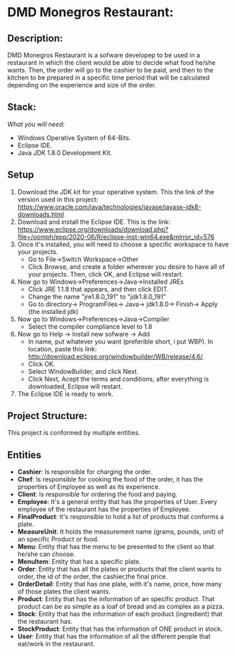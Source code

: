 # DMD Monegros Restaurant:
 
## Description: 

DMD Monegros Restaurant is a sofware developep to be used in a restaurant in which the client would be able to decide what food he/she wants. Then, the order will go to the cashier to be paid, and then to the  kitchen to be prepared in a specific time period that will be calculated  depending on the experience and size of the order.
 
## Stack: 
 
*What you will need:*

- Windows Operative System of 64-Bits.
- Eclipse IDE.
- Java JDK 1.8.0 Development Kit.

## Setup

1. Download the JDK kit for your operative system. This the link of the version used in this project: https://www.oracle.com/java/technologies/javase/javase-jdk8-downloads.html
2. Download and install the Eclipse IDE. This is the link: https://www.eclipse.org/downloads/download.php?file=/oomph/epp/2020-06/R/eclipse-inst-win64.exe&mirror_id=576
3. Once it's installed, you will need to choose a specific workspace to have your projects. 
	- Go to File->Switch Workspace->Other
	- Click Browse, and create a folder wherever you desire to have all of your projects. Then, click OK, and Eclipse will restart.
4. Now go to Windows->Preferences->Java->Installed JREs
	- Click JRE 1.1.8 that appears, and then click EDIT.
	- Change the name "jre1.8.0_191" to "jdk1.8.0_191"
	- Go to directory-> ProgramFiles-> Java-> jdk1.8.0-> Finish-> Apply (the installed jdk)
5. Now go to Windows->Preferences->Java->Compiler
	- Select the compiler compliance level to 1.8
6. Now go to Help -> Install new sofware -> Add
	- In name, put whatever you want (preferible short, i put WBP). In location, paste this link: http://download.eclipse.org/windowbuilder/WB/release/4.6/. 
	- Click OK.
	- Select WindowBuilder, and click Next.
	- Click Next, Acept the terms and conditions, after everything is downloaded, Eclipse will restart.
7. The Eclipse IDE is ready to work.

## Project Structure:
	
This project is conformed by multiple entities.

## Entities

- **Cashier**: Is responsible for charging the order.
- **Chef**: Is responsible for cooking the food of the order, it has the properties of Employee as well as its experience.
- **Client**: Is responsible for ordering the food and paying.
- **Employee**: It's a general entity that has the properties of User. Every employee of the restaurant has the properties of Employee.
- **FinalProduct**: It's responsible to hold a list of products that conforms a plate.
- **MeasureUnit**: It holds the measurement name (grams, pounds, unit) of an specific Product or food.
- **Menu**: Entity that has the menu to be presented to the client so that he/she can choose.
- **MenuItem**: Entity that has a specific plate.
- **Order**: Entity that has all the plates or products that the client wants to order, the id of the order, the cashier,the final price.
- **OrderDetail**: Entity that has one plate, with it's name, price, how many of those plates the client wants.
- **Product**: Entity that has the information of an specific product. That product can be as simple as a loaf of bread and as complex as a pizza.
- **Stock**: Entity that has the information of each product (ingredient) that the restaurant has.
- **StockProduct**: Entity that has the information of ONE product in stock.
- **User**: Entity that has the information of all the different people that eat/work in the restaurant.
 